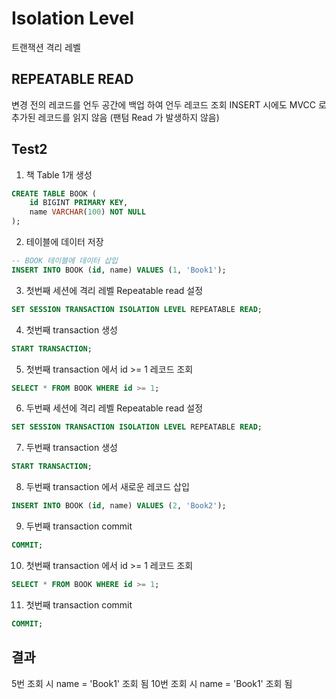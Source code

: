 # Isolation Level

트랜잭션 격리 레벨

## REPEATABLE READ

변경 전의 레코드를 언두 공간에 백업 하여 언두 레코드 조회
INSERT 시에도 MVCC 로 추가된 레코드를 읽지 않음 (팬텀 Read 가 발생하지 않음)

## Test2
1. 책 Table 1개 생성
```sql
CREATE TABLE BOOK (
    id BIGINT PRIMARY KEY,
    name VARCHAR(100) NOT NULL
);
```

2. 테이블에 데이터 저장
```sql
-- BOOK 테이블에 데이터 삽입
INSERT INTO BOOK (id, name) VALUES (1, 'Book1');
```

3. 첫번째 세션에 격리 레벨 Repeatable read 설정
```sql
SET SESSION TRANSACTION ISOLATION LEVEL REPEATABLE READ;
```

4. 첫번째 transaction 생성
```sql
START TRANSACTION;
```

5. 첫번째 transaction 에서 id >= 1 레코드 조회
```sql
SELECT * FROM BOOK WHERE id >= 1;
```

6. 두번째 세션에 격리 레벨 Repeatable read 설정
```sql
SET SESSION TRANSACTION ISOLATION LEVEL REPEATABLE READ;
```

7. 두번째 transaction 생성
```sql
START TRANSACTION;
```

8. 두번째 transaction 에서 새로운 레코드 삽입
```sql
INSERT INTO BOOK (id, name) VALUES (2, 'Book2');
```

9. 두번째 transaction commit
```sql
COMMIT;
```

10. 첫번째 transaction 에서 id >= 1 레코드 조회
```sql
SELECT * FROM BOOK WHERE id >= 1;
```

11. 첫번째 transaction commit
```sql
COMMIT;
```

## 결과

5번 조회 시 name = 'Book1' 조회 됨
10번 조회 시 name = 'Book1' 조회 됨
